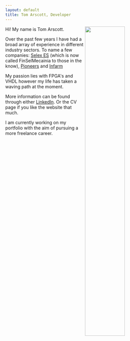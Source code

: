 ```yaml
---
layout: default
title: Tom Arscott, Developer
---
```


<img src="{{ site.url }}/images/portrait.jpg" width="50%" align="right">

Hi!
My name is Tom Arscott.

Over the past few years I have had a broad array of experience in different industry sectors. To name a few companies: [Selex ES](http://www.uk.leonardocompany.com/) (which is now called FinSelMecainia to those in the know), [Pioneers](https://Pioneers.io) and [Infarm](https://www.infarm.de)

My passion lies with FPGA's and VHDL however my life has taken a waving path at the moment.

More information can be found through either [LinkedIn](https://at.linkedin.com/in/thomas-arscott-5b3184b8). Or the CV page if you like the website that much.

I am currently working on my portfolio with the aim of pursuing a more freelance career.   
